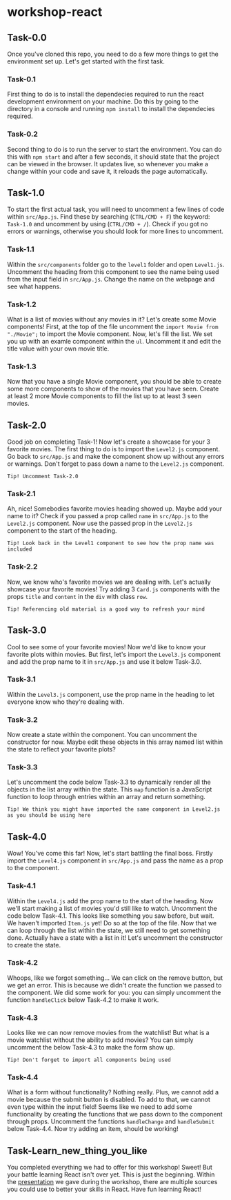 # workshop-react

## Task-0.0

Once you've cloned this repo, you need to do a few more things to get the environment set up. Let's get started with the first task.

### Task-0.1

First thing to do is to install the dependecies required to run the react development environment on your machine. Do this by going to the directory in a console and running `npm install` to install the dependecies required.

### Task-0.2

Second thing to do is to run the server to start the environment. You can do this with `npm start` and after a few seconds, it should state that the project can be viewed in the browser. It updates live, so whenever you make a change within your code and save it, it reloads the page automatically.

## Task-1.0

To start the first actual task, you will need to uncomment a few lines of code within `src/App.js`. Find these by searching (`CTRL/CMD + F`) the keyword: `Task-1.0` and uncomment by using (`CTRL/CMD + /`). Check if you got no errors or warnings, otherwise you should look for more lines to uncomment.

### Task-1.1

Within the `src/components` folder go to the `level1` folder and open `Level1.js`. Uncomment the heading from this component to see the name being used from the input field in `src/App.js`. Change the name on the webpage and see what happens.

### Task-1.2

What is a list of movies without any movies in it? Let's create some Movie components! First, at the top of the file uncomment the `import Movie from "./Movie";` to import the Movie component. Now, let's fill the list. We set you up with an examle component within the `ul`. Uncomment it and edit the title value with your own movie title.

### Task-1.3

Now that you have a single Movie component, you should be able to create some more components to show of the movies that you have seen. Create at least 2 more Movie components to fill the list up to at least 3 seen movies.

## Task-2.0

Good job on completing Task-1! Now let's create a showcase for your 3 favorite movies. The first thing to do is to import the `Level2.js` component. Go back to `src/App.js` and make the component show up without any errors or warnings. Don't forget to pass down a name to the `Level2.js` component.

`Tip! Uncomment Task-2.0`

### Task-2.1

Ah, nice! Somebodies favorite movies heading showed up. Maybe add your name to it? Check if you passed a prop called `name` in `src/App.js` to the `Level2.js` component. Now use the passed prop in the `Level2.js` component to the start of the heading.

`Tip! Look back in the Level1 component to see how the prop name was included`

### Task-2.2

Now, we know who's favorite movies we are dealing with. Let's actually showcase your favorite movies! Try adding 3 `Card.js` components with the props `title` and `content` in the `div` with class `row`.

`Tip! Referencing old material is a good way to refresh your mind`

## Task-3.0

Cool to see some of your favorite movies! Now we'd like to know your favorite plots within movies. But first, let's import the `Level3.js` component and add the prop name to it in `src/App.js` and use it below Task-3.0.

### Task-3.1

Within the `Level3.js` component, use the prop name in the heading to let everyone know who they're dealing with.

### Task-3.2

Now create a state within the component. You can uncomment the constructor for now. Maybe edit these objects in this array named list within the state to reflect your favorite plots?

### Task-3.3

Let's uncomment the code below Task-3.3 to dynamically render all the objects in the list array within the state. This `map` function is a JavaScript function to loop through entries within an array and return something.

`Tip! We think you might have imported the same component in Level2.js as you should be using here`

## Task-4.0

Wow! You've come this far! Now, let's start battling the final boss. Firstly import the `Level4.js` component in `src/App.js` and pass the name as a prop to the component.

### Task-4.1

Within the `Level4.js` add the prop name to the start of the heading. Now we'll start making a list of movies you'd still like to watch. Uncomment the code below Task-4.1. This looks like something you saw before, but wait. We haven't imported `Item.js` yet! Do so at the top of the file. Now that we can loop through the list within the state, we still need to get something done. Actually have a state with a list in it! Let's uncomment the constructor to create the state.

### Task-4.2

Whoops, like we forgot something... We can click on the remove button, but we get an error. This is because we didn't create the function we passed to the component. We did some work for you: you can simply uncomment the function `handleClick` below Task-4.2 to make it work.

### Task-4.3

Looks like we can now remove movies from the watchlist! But what is a movie watchlist without the ability to add movies? You can simply uncomment the below Task-4.3 to make the form show up.

`Tip! Don't forget to import all components being used`

### Task-4.4

What is a form without functionality? Nothing really. Plus, we cannot add a movie because the submit button is disabled. To add to that, we cannot even type within the input field! Seems like we need to add some functionality by creating the functions that we pass down to the component through props. Uncomment the functions `handleChange` and `handleSubmit` below Task-4.4. Now try adding an item, should be working!

## Task-Learn_new_thing_you_like

You completed everything we had to offer for this workshop! Sweet! But your battle learning React isn't over yet. This is just the beginning. Within the [presentation](https://docs.google.com/presentation/d/1nezjhHHQZj42iTvoCZTP4u8LPqx2rSkN89ytd5ZcN7A/edit) we gave during the workshop, there are multiple sources you could use to better your skills in React. Have fun learning React!
